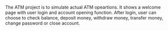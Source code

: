 The ATM project is to simulate actual ATM opeartions. It shows a welcome page with user login and account opening function. 
After login, user can choose to check balance, deposit money, withdraw money, transfer money, change password or close account.
